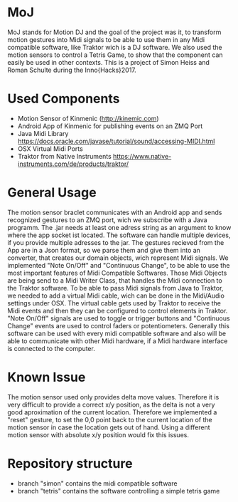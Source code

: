 # MoJ
MoJ stands for Motion DJ and the goal of the project was it, to transform motion gestures into Midi signals to be able to use them in any Midi compatible software, like Traktor wich is a DJ software. We also used the motion sensors to control a Tetris Game, to show that the component can easily be used in other contexts. This is a project of Simon Heiss and Roman Schulte during the Inno{Hacks}2017. 

# Used Components
- Motion Sensor of Kinmenic (http://kinemic.com)
- Android App of Kinmenic for publishing events on an ZMQ Port
- Java Midi Library https://docs.oracle.com/javase/tutorial/sound/accessing-MIDI.html
- OSX Virtual Midi Ports
- Traktor from Native Instruments https://www.native-instruments.com/de/products/traktor/

# General Usage
The motion sensor braclet communicates with an Android app and sends recognized gestures to an ZMQ port, wich we subscribe with a Java programm. The .jar needs at least one adress string as an argument to know where the app socket ist located. The software can handle multiple devices, if you provide multiple adresses to the jar. The gestures recieved from the App are in a Json format, so we parse them and give them into an converter, that creates our domain objects, wich represent Midi signals. We implemented "Note On/Off" and "Continuous Change", to be able to use the most important features of Midi Compatible Softwares. Those Midi Objects are being send to a Midi Writer Class, that handles the Midi connection to the Traktor software. To be able to pass Midi signals from Java to Traktor, we needed to add a virtual Midi cable, wich can be done in the Midi/Audio settings under OSX. The virtual cable gets used by Traktor to receive the Midi events and then they can be configured to control elements in Traktor. "Note On/Off" signals are used to toggle or trigger buttons and "Continuous Change" events are used to control faders or potentiometers. Generally this software can be used with every midi compatible software and also will be able to communicate with other Midi hardware, if a Midi hardware interface is connected to the computer.

# Known Issue
The motion sensor used only provides delta move values. Therefore it is very difficult to provide a correct x/y position, as the delta is not a very good aproximation of the current location. Therefore we implemented a "reset" gesture, to set the 0,0 point back to the current location of the motion sensor in case the location gets out of hand. Using a different motion sensor with absolute x/y position would fix this issues.

# Repository structure
- branch "simon" contains the midi compatible software
- branch "tetris" contains the software controlling a simple tetris game
